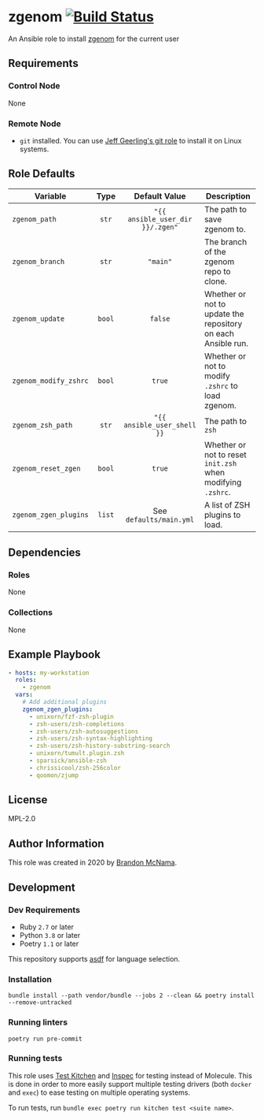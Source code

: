 # zgenom [![Build Status](https://github.com/DWSR/ansible-role-zgenom/workflows/CI/badge.svg?branch=master)](https://github.com/DWSR/ansible-role-zgenom/actions?query=workflow%3ACI)

An Ansible role to install [zgenom](https://github.com/jandamm/zgenom) for the current user

## Requirements

### Control Node

None

### Remote Node

* `git` installed. You can use [Jeff Geerling's git role](https://galaxy.ansible.com/geerlingguy/git)
  to install it on Linux systems.

## Role Defaults

| Variable                            |   Type  |              Default Value            | Description |
|-------------------------------------|:-------:|:-------------------------------------:|-------------|
| `zgenom_path`                       | `str`   | `"{{ ansible_user_dir }}/.zgen"`      | The path to save zgenom to.
| `zgenom_branch`                     | `str`   | `"main"`                              | The branch of the zgenom repo to clone.
| `zgenom_update`                     | `bool`  | `false`                               | Whether or not to update the repository on each Ansible run.
| `zgenom_modify_zshrc`               | `bool`  | `true`                                | Whether or not to modify `.zshrc` to load zgenom.
| `zgenom_zsh_path`                   | `str`   | `"{{ ansible_user_shell }}`           | The path to `zsh`
| `zgenom_reset_zgen`                 | `bool`  | `true`                                | Whether or not to reset `init.zsh` when modifying `.zshrc`.
| `zgenom_zgen_plugins`               | `list`  | See `defaults/main.yml`               | A list of ZSH plugins to load.

## Dependencies

### Roles

None

### Collections

None

## Example Playbook

```yaml
- hosts: my-workstation
  roles:
    - zgenom
  vars:
    # Add additional plugins
    zgenom_zgen_plugins:
      - unixorn/fzf-zsh-plugin
      - zsh-users/zsh-completions
      - zsh-users/zsh-autosuggestions
      - zsh-users/zsh-syntax-highlighting
      - zsh-users/zsh-history-substring-search
      - unixorn/tumult.plugin.zsh
      - sparsick/ansible-zsh
      - chrissicool/zsh-256color
      - qoomon/zjump
```

## License

MPL-2.0

## Author Information

This role was created in 2020 by [Brandon McNama](https://github.com/dwsr).

## Development

### Dev Requirements

* Ruby `2.7` or later
* Python `3.8` or later
* Poetry `1.1` or later

This repository supports [asdf](https://asdf-vm.com) for language selection.

### Installation

`bundle install --path vendor/bundle --jobs 2 --clean && poetry install --remove-untracked`

### Running linters

`poetry run pre-commit`

### Running tests

This role uses [Test Kitchen](https://kitchen.ci) and [Inspec](https://inspec.io) for testing
instead of Molecule. This is done in order to more easily support multiple testing drivers (both
`docker` and `exec`) to ease testing on multiple operating systems.

To run tests, run `bundle exec poetry run kitchen test <suite name>`.
